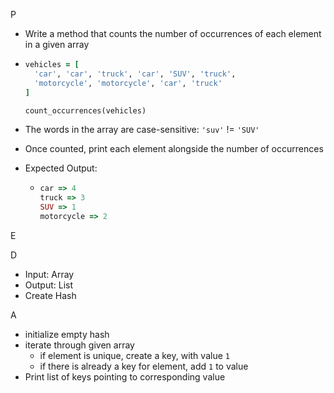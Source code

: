 P

- Write a method that counts the number of occurrences of each element in a given array

- ```ruby
  vehicles = [
    'car', 'car', 'truck', 'car', 'SUV', 'truck',
    'motorcycle', 'motorcycle', 'car', 'truck'
  ]
  
  count_occurrences(vehicles)
  ```

- The words in the array are case-sensitive: ``'suv'`` != ``'SUV'``

- Once counted, print each element alongside the number of occurrences

- Expected Output:

  - ```ruby
    car => 4
    truck => 3
    SUV => 1
    motorcycle => 2
    ```

E

D

- Input: Array
- Output: List
- Create Hash

A 

- initialize empty hash
- iterate through given array
  - if element is unique, create a key, with value ``1``
  - if there is already a key for element, add ``1`` to value
- Print list of keys pointing to corresponding value